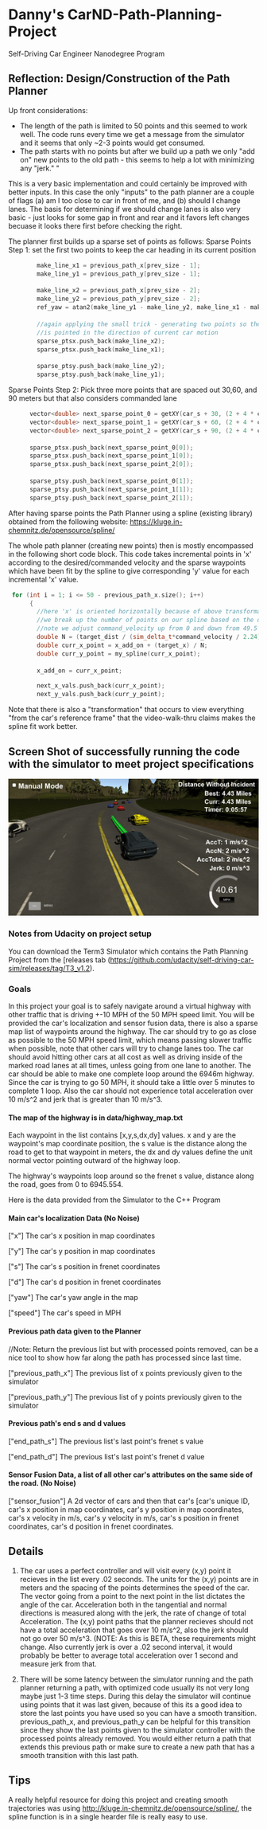# Danny's CarND-Path-Planning-Project
Self-Driving Car Engineer Nanodegree Program
   
## Reflection:  Design/Construction of the Path Planner 
Up front considerations:
*  The length of the path is limited to 50 points and this seemed to work well.  The code runs every time we get a message from the simulator and it seems that only ~2-3 points would get consumed.
*  The path starts with no points but after we build up a path we only "add on" new points to the old path - this seems to help a lot with minimizing any "jerk."
"

This is a very basic implementation and could certainly be improved with better inputs.  In this case the only "inputs" to the path planner are a couple of flags (a) am I too close to car in front of me, and (b) should I change lanes.  The basis for determining if we should change lanes is also very basic - just looks for some gap in front and rear and it favors left changes becuase it looks there first before checking the right.

The planner first builds up a sparse set of points as follows:
Sparse Points Step 1:  set the first two points to keep the car heading in its current position 
```cpp
        make_line_x1 = previous_path_x[prev_size - 1];
        make_line_y1 = previous_path_y[prev_size - 1];

        make_line_x2 = previous_path_x[prev_size - 2];
        make_line_y2 = previous_path_y[prev_size - 2];
        ref_yaw = atan2(make_line_y1 - make_line_y2, make_line_x1 - make_line_x2);

        //again applying the small trick - generating two points so the new line fit 
        //is pointed in the direction of current car motion
        sparse_ptsx.push_back(make_line_x2);
        sparse_ptsx.push_back(make_line_x1);

        sparse_ptsy.push_back(make_line_y2);
        sparse_ptsy.push_back(make_line_y1);
```

Sparse Points Step 2: Pick three more points that are spaced out 30,60, and 90 meters but that also considers commanded lane
```cpp
      vector<double> next_sparse_point_0 = getXY(car_s + 30, (2 + 4 * command_lane), map_waypoints_s, map_waypoints_x, map_waypoints_y);
      vector<double> next_sparse_point_1 = getXY(car_s + 60, (2 + 4 * command_lane), map_waypoints_s, map_waypoints_x, map_waypoints_y);
      vector<double> next_sparse_point_2 = getXY(car_s + 90, (2 + 4 * command_lane), map_waypoints_s, map_waypoints_x, map_waypoints_y);

      sparse_ptsx.push_back(next_sparse_point_0[0]);
      sparse_ptsx.push_back(next_sparse_point_1[0]);
      sparse_ptsx.push_back(next_sparse_point_2[0]);

      sparse_ptsy.push_back(next_sparse_point_0[1]);
      sparse_ptsy.push_back(next_sparse_point_1[1]);
      sparse_ptsy.push_back(next_sparse_point_2[1]);
```


After having sparse points the Path Planner using a spline (existing library) obtained from the following website:
https://kluge.in-chemnitz.de/opensource/spline/

The whole path planner (creating new points) then is mostly encompassed in the following short code block.  This code takes incremental points in 'x' according to the desired/commanded velocity and the sparse waypoints which have been fit by the spline to give corresponding 'y' value for each incremental 'x' value.

```cpp
 for (int i = 1; i <= 50 - previous_path_x.size(); i++)
      {
        //here 'x' is oriented horizontally because of above transformation - otherwise this wouldn't be so easy
        //we break up the number of points on our spline based on the desired velocity we want to go
        //note we adjust command_velocity up from 0 and down from 49.5 depending on conditions above
        double N = (target_dist / (sim_delta_t*command_velocity / 2.24));  //divide by 2.24 is mph to m/s
        double curr_x_point = x_add_on + (target_x) / N;
        double curr_y_point = my_spline(curr_x_point);

        x_add_on = curr_x_point;
```
```cpp
        next_x_vals.push_back(curr_x_point);
        next_y_vals.push_back(curr_y_point);
```


Note that there is also a "transformation" that occurs to view everything "from the car's reference frame" that the video-walk-thru claims makes the spline fit work better.

[//]: # (Image References)

[image1]: ./ProjectDrivingSuccess.PNG "Screenshot of Simulator Receiving State Estimates from ExtendedKF program"


## Screen Shot of successfully running the code with the simulator to meet project specifications
![alt text][image1]




### Notes from Udacity on project setup
You can download the Term3 Simulator which contains the Path Planning Project from the [releases tab (https://github.com/udacity/self-driving-car-sim/releases/tag/T3_v1.2).  

### Goals
In this project your goal is to safely navigate around a virtual highway with other traffic that is driving +-10 MPH of the 50 MPH speed limit. You will be provided the car's localization and sensor fusion data, there is also a sparse map list of waypoints around the highway. The car should try to go as close as possible to the 50 MPH speed limit, which means passing slower traffic when possible, note that other cars will try to change lanes too. The car should avoid hitting other cars at all cost as well as driving inside of the marked road lanes at all times, unless going from one lane to another. The car should be able to make one complete loop around the 6946m highway. Since the car is trying to go 50 MPH, it should take a little over 5 minutes to complete 1 loop. Also the car should not experience total acceleration over 10 m/s^2 and jerk that is greater than 10 m/s^3.

#### The map of the highway is in data/highway_map.txt
Each waypoint in the list contains  [x,y,s,dx,dy] values. x and y are the waypoint's map coordinate position, the s value is the distance along the road to get to that waypoint in meters, the dx and dy values define the unit normal vector pointing outward of the highway loop.

The highway's waypoints loop around so the frenet s value, distance along the road, goes from 0 to 6945.554.

Here is the data provided from the Simulator to the C++ Program

#### Main car's localization Data (No Noise)

["x"] The car's x position in map coordinates

["y"] The car's y position in map coordinates

["s"] The car's s position in frenet coordinates

["d"] The car's d position in frenet coordinates

["yaw"] The car's yaw angle in the map

["speed"] The car's speed in MPH

#### Previous path data given to the Planner

//Note: Return the previous list but with processed points removed, can be a nice tool to show how far along
the path has processed since last time. 

["previous_path_x"] The previous list of x points previously given to the simulator

["previous_path_y"] The previous list of y points previously given to the simulator

#### Previous path's end s and d values 

["end_path_s"] The previous list's last point's frenet s value

["end_path_d"] The previous list's last point's frenet d value

#### Sensor Fusion Data, a list of all other car's attributes on the same side of the road. (No Noise)

["sensor_fusion"] A 2d vector of cars and then that car's [car's unique ID, car's x position in map coordinates, car's y position in map coordinates, car's x velocity in m/s, car's y velocity in m/s, car's s position in frenet coordinates, car's d position in frenet coordinates. 

## Details

1. The car uses a perfect controller and will visit every (x,y) point it recieves in the list every .02 seconds. The units for the (x,y) points are in meters and the spacing of the points determines the speed of the car. The vector going from a point to the next point in the list dictates the angle of the car. Acceleration both in the tangential and normal directions is measured along with the jerk, the rate of change of total Acceleration. The (x,y) point paths that the planner recieves should not have a total acceleration that goes over 10 m/s^2, also the jerk should not go over 50 m/s^3. (NOTE: As this is BETA, these requirements might change. Also currently jerk is over a .02 second interval, it would probably be better to average total acceleration over 1 second and measure jerk from that.

2. There will be some latency between the simulator running and the path planner returning a path, with optimized code usually its not very long maybe just 1-3 time steps. During this delay the simulator will continue using points that it was last given, because of this its a good idea to store the last points you have used so you can have a smooth transition. previous_path_x, and previous_path_y can be helpful for this transition since they show the last points given to the simulator controller with the processed points already removed. You would either return a path that extends this previous path or make sure to create a new path that has a smooth transition with this last path.

## Tips

A really helpful resource for doing this project and creating smooth trajectories was using http://kluge.in-chemnitz.de/opensource/spline/, the spline function is in a single hearder file is really easy to use.


